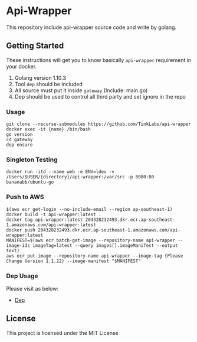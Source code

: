 # Api-Wrapper

This repository include api-wrapper source code and write by golang.

## Getting Started
These instructions will get you to know basically `api-wrapper` requirement in your docker.
1. Golang version 1.10.3
2. Tool `dep` should be included
3. All source must put it inside `gateway` (Include: main.go)
4. Dep should be used to control all third party and set ignore in the repo

### Usage
```
git clone --recurse-submodules https://github.com/TinkLabs/api-wrapper
docker exec -it {name} /bin/bash
go version
cd gateway
dep ensure
```

### Singleton Testing
```
docker run -itd --name web -e ENV=ldev -v /Users/$USER/{directory}/api-wrapper:/var/src -p 8080:80 bananabb/ubuntu-go
```

### Push to AWS
```
$(aws ecr get-login --no-include-email --region ap-southeast-1)
docker build -t api-wrapper:latest .
docker tag api-wrapper:latest 204328232493.dkr.ecr.ap-southeast-1.amazonaws.com/api-wrapper:latest
docker push 204328232493.dkr.ecr.ap-southeast-1.amazonaws.com/api-wrapper:latest
MANIFEST=$(aws ecr batch-get-image --repository-name api-wrapper --image-ids imageTag=latest --query images[].imageManifest --output text)
aws ecr put-image --repository-name api-wrapper --image-tag {Please Change Version 1.1.22} --image-manifest "$MANIFEST"
```

### Dep Usage
Please visit as below:
* [Dep](https://github.com/golang/dep)

## License
This project is licensed under the MIT License